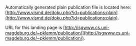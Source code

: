 Automatically generated plain publication file is located here: [http://www.vismd.de/doku.php?id=publications:plain](http://www.vismd.de/doku.php?id=publications:plain).

URL for this landing page is [http://isgwww.cs.uni-magdeburg.de/~pklemm/publication/](http://isgwww.cs.uni-magdeburg.de/~pklemm/publication/).
